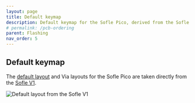 ```yaml
---
layout: page
title: Default keymap
description: Default keymap for the Sofle Pico, derived from the Sofle V1
# permalink: /pcb-ordering
parent: Flashing
nav_order: 5
---
```


## Default keymap

The [default layout][soflelayout] and Via layouts for the Sofle Pico are taken directly from the [Sofle V1](https://github.com/josefadamcik/SofleKeyboard).

<img src="/images/readme/soflekeyboard.png" alt="Default layout from the Sofle V1">

[soflelayout]: http://www.keyboard-layout-editor.com/#/gists/76efb423a46cbbea75465cb468eef7ff "Sofle Keyboard layout at keyboard-layout-editor.com"
